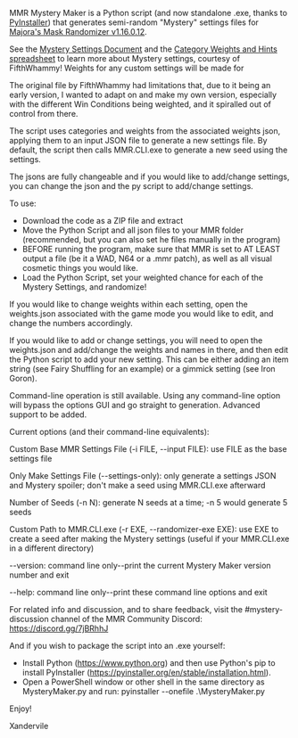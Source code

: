 MMR Mystery Maker is a Python script (and now standalone .exe, thanks to [PyInstaller](https://pyinstaller.org/en/stable/index.html)) that generates semi-random "Mystery" settings files for [Majora's Mask Randomizer v1.16.0.12](https://github.com/ZoeyZolotova/mm-rando).

See the [Mystery Settings Document](https://docs.google.com/document/d/1itr0_0H4xHFr2sKhuUdlBxwDGroJu5C74ZKuSIRFvYI/edit?usp=sharing) and the [Category Weights and Hints spreadsheet](https://docs.google.com/spreadsheets/d/14ZggIIteou_-D9oG-CnMEYK8u_s0_E6U5hIgqAkobrs/edit?usp=sharing) to learn more about Mystery settings, courtesy of FifthWhammy! Weights for any custom settings will be made for 

The original file by FifthWhammy had limitations that, due to it being an early version, I wanted to adapt on and make my own version, especially with the different Win Conditions being weighted, and it spiralled out of control from there.

The script uses categories and weights from the associated weights json, applying them to an input JSON file to generate a new settings file. By default, the script then calls MMR.CLI.exe to generate a new seed using the settings.

The jsons are fully changeable and if you would like to add/change settings, you can change the json and the py script to add/change settings.

To use:
- Download the code as a ZIP file and extract
- Move the Python Script and all json files to your MMR folder (recommended, but you can also set he files manually in the program)
- BEFORE running the program, make sure that MMR is set to AT LEAST output a file (be it a WAD, N64 or a .mmr patch), as well as all visual cosmetic things you would like.
- Load the Python Script, set your weighted chance for each of the Mystery Settings, and randomize!

If you would like to change weights within each setting, open the weights.json associated with the game mode you would like to edit, and change the numbers accordingly.

If you would like to add or change settings, you will need to open the weights.json and add/change the weights and names in there, and then edit the Python script to add your new setting. This can be either adding an item string (see Fairy Shuffling for an example) or a gimmick setting (see Iron Goron).

Command-line operation is still available. Using any command-line option will bypass the options GUI and go straight to generation. Advanced support to be added.

Current options (and their command-line equivalents):

Custom Base MMR Settings File (-i FILE, --input FILE): use FILE as the base settings file

Only Make Settings File (--settings-only): only generate a settings JSON and Mystery spoiler; don't make a seed using MMR.CLI.exe afterward

Number of Seeds (-n N): generate N seeds at a time; -n 5 would generate 5 seeds

Custom Path to MMR.CLI.exe (-r EXE, --randomizer-exe EXE): use EXE to create a seed after making the Mystery settings (useful if your MMR.CLI.exe in a different directory)

--version: command line only--print the current Mystery Maker version number and exit

--help: command line only--print these command line options and exit

For related info and discussion, and to share feedback, visit the #mystery-discussion channel of the MMR Community Discord: https://discord.gg/7jBRhhJ

And if you wish to package the script into an .exe yourself:

- Install Python (https://www.python.org) and then use Python's pip to install PyInstaller (https://pyinstaller.org/en/stable/installation.html).
- Open a PowerShell window or other shell in the same directory as MysteryMaker.py and run:  pyinstaller --onefile .\MysteryMaker.py

Enjoy!

Xandervile
